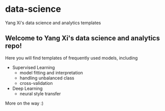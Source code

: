 # data-science
Yang Xi's data science and analytics templates

## Welcome to Yang Xi's data science and analytics repo!

Here you will find templates of frequently used models, including
- Supervised Learning
    - model fitting and interpretation
    - handling unbalanced class
    - cross-validation
- Deep Learning
    - neural style transfer 

More on the way :)
